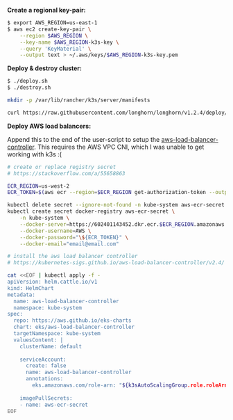 **Create a regional key-pair:**

```bash
$ export AWS_REGION=us-east-1
$ aws ec2 create-key-pair \
    --region $AWS_REGION \
    --key-name $AWS_REGION-k3s-key \
    --query 'KeyMaterial' \
    --output text > ~/.aws/keys/$AWS_REGION-k3s-key.pem
```

**Deploy & destroy cluster:**

```bash
$ ./deploy.sh
$ ./destroy.sh
```

```bash
mkdir -p /var/lib/rancher/k3s/server/manifests

curl https://raw.githubusercontent.com/longhorn/longhorn/v1.2.4/deploy/longhorn.yaml > /var/lib/rancher/k3s/server/manifests/longhorn.yaml
```

**Deploy AWS load balancers:**

Append this to the end of the user-script to setup the [aws-load-balancer-controller](https://kubernetes-sigs.github.io/aws-load-balancer-controller/v2.4/). This requires the AWS VPC CNI, which I was unable to get working with k3s :(

```bash
# create or replace registry secret
# https://stackoverflow.com/a/55658863

ECR_REGION=us-west-2
ECR_TOKEN=$(aws ecr --region=$ECR_REGION get-authorization-token --output text --query authorizationData[].authorizationToken | base64 -d | cut -d: -f2)

kubectl delete secret --ignore-not-found -n kube-system aws-ecr-secret
kubectl create secret docker-registry aws-ecr-secret \
    -n kube-system \
    --docker-server=https://602401143452.dkr.ecr.$ECR_REGION.amazonaws.com \
    --docker-username=AWS \
    --docker-password="\${ECR_TOKEN}" \
    --docker-email="email@email.com"

# install the aws load balancer controller
# https://kubernetes-sigs.github.io/aws-load-balancer-controller/v2.4/

cat <<EOF | kubectl apply -f -
apiVersion: helm.cattle.io/v1
kind: HelmChart
metadata:
  name: aws-load-balancer-controller
  namespace: kube-system
spec:
  repo: https://aws.github.io/eks-charts
  chart: eks/aws-load-balancer-controller
  targetNamespace: kube-system
  valuesContent: |
    clusterName: default
    
    serviceAccount:
      create: false
      name: aws-load-balancer-controller
      annotations:
        eks.amazonaws.com/role-arn: "${k3sAutoScalingGroup.role.roleArn}"
    
    imagePullSecrets:
    - name: aws-ecr-secret
EOF
```